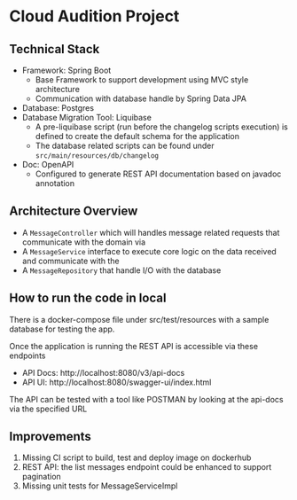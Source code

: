 # Cloud Audition Project

## Technical Stack

- Framework: Spring Boot
  - Base Framework to support development using MVC style architecture
  - Communication with database handle by Spring Data JPA
- Database: Postgres
- Database Migration Tool: Liquibase
  - A pre-liquibase script (run before the changelog scripts execution) is defined to create the default schema for the application
  - The database related scripts can be found under `src/main/resources/db/changelog`
- Doc: OpenAPI
  - Configured to generate REST API documentation based on javadoc annotation

## Architecture Overview

- A `MessageController` which will handles message related requests that communicate with the domain via
- A `MessageService` interface to execute core logic on the data received and communicate with the
- A `MessageRepository` that handle I/O with the database

## How to run the code in local

There is a docker-compose file under src/test/resources with a sample database for
testing the app.

Once the application is running the REST API is accessible via these endpoints
- API Docs: http://localhost:8080/v3/api-docs
- API UI: http://localhost:8080/swagger-ui/index.html

The API can be tested with a tool like POSTMAN by looking at the api-docs via the specified URL

## Improvements

1. Missing CI script to build, test and deploy image on dockerhub
2. REST API: the list messages endpoint could be enhanced to support pagination
3. Missing unit tests for MessageServiceImpl